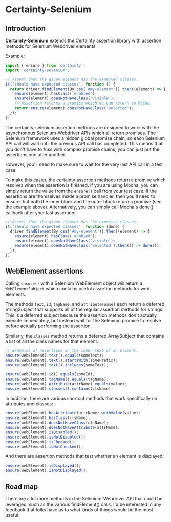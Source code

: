 # Certainty-Selenium

## Introduction

**Certainty-Selenium** extends the [Certainty](https://github.com/viridia/certainty) assertion
library with assertion methods for Selenium Webdriver elements.

Example:

```javascript
import { ensure } from 'certainty';
import 'certainty-selenium';

// Assert that the given element has the expected classes.
it('should have expected classes', function () {
  return driver.findElement(By.css('#my-element')).then((element) => {
    ensure(element).hasClass('enabled');
    ensure(element).doesNotHaveClass('visible');
    // Assertion returns a promise which we can return to Mocha.
    return ensure(element).doesNotHaveClass('selected');
  });
})
```

The certainty-selenium assertion methods are designed to work with the
asynchronous Selenium-Webdriver APIs which all return promises. The Selenium
framework uses a hidden global promise chain, so each Selenium API call will
wait until the previous API call has completed. This means that you don't have
to fuss with complex promise chains, you can just put the assertions one after
another.

However, you'll need to make sure to wait for the very last API call in a test
case.

To make this easier, the certainty assertion methods return a promise which
resolves when the assertion is finished. If you are using Mocha, you can simply
return the value from the `ensure()` call from your test case. If the assertions
are themselves inside a promise handler, then you'll need to ensure that both
the inner block and the outer block return a promise (see the example above).
Alternatively, you can simply call Mocha's done() callback after your last
assertion:

```javascript
// Assert that the given element has the expected classes.
it('should have expected classes', function (done) {
  driver.findElement(By.css('#my-element')).then((element) => {
    ensure(element).hasClass('enabled');
    ensure(element).doesNotHaveClass('visible');
    ensure(element).doesNotHaveClass('selected').then(() => done());
  });
})
```

## WebElement assertions

Calling `ensure()` with a Selenium WebElement object will return a
`WebElementSubject` which contains useful assertion methods for web elements.

The methods `text`, `id`, `tagName`, and `attribute(name)` each return a
deferred StringSubject that supports all of the regular assertion methods for
strings. This is a deferred subject because the assertion methods don't actually
execute immediately, but instead wait for the Selenium promise to resolve before
actually performing the assertion.

Similarly, the `classes` method returns a deferred ArraySubject that contains
a list of all the class names for that element.

```javascript
// Examples of assertions on the inner text of an element.
ensure(webElement).text().equals(someText);
ensure(webElement).text().startsWith(somePrefix);
ensure(webElement).text().includes(someText);

ensure(webElement).id().equals(someId);
ensure(webElement).tagName().equals(tagName);
ensure(webElement).attribute(attrName).equals(value);
ensure(webElement).classes().contains(clsName);
```

In addition, there are various shortcut methods that work specifically on
attributes and classes:

```javascript
ensure(webElement).hasAttribute(attrName).withValue(value);
ensure(webElement).hasClass(clsName);
ensure(webElement).doesNotHaveClass(clsName);
ensure(webElement).doesNotHaveAttribute(attrName);
ensure(webElement).isDisabled();
ensure(webElement).isNotDisabled();
ensure(webElement).isChecked();
ensure(webElement).isNotChecked();
```

And there are assertion methods that test whether an element is displayed:

```javascript
ensure(webElement).isDisplayed();
ensure(webElement).isNotDisplayed();
```

## Road map

There are a lot more methods in the Selenium-Webdriver API that could be
leveraged, such as the various findElement() calls. I'd be interested in any
feedback that folks have as to what kinds of things would be the most useful.
